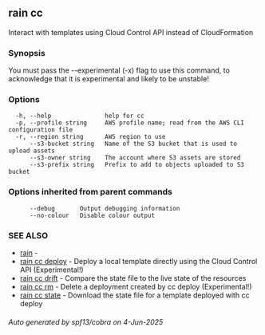 ## rain cc

Interact with templates using Cloud Control API instead of CloudFormation

### Synopsis

You must pass the --experimental (-x) flag to use this command, to acknowledge that it is experimental and likely to be unstable!


### Options

```
  -h, --help               help for cc
  -p, --profile string     AWS profile name; read from the AWS CLI configuration file
  -r, --region string      AWS region to use
      --s3-bucket string   Name of the S3 bucket that is used to upload assets
      --s3-owner string    The account where S3 assets are stored
      --s3-prefix string   Prefix to add to objects uploaded to S3 bucket
```

### Options inherited from parent commands

```
      --debug       Output debugging information
      --no-colour   Disable colour output
```

### SEE ALSO

* [rain](index.md)	 - 
* [rain cc deploy](rain_cc_deploy.md)	 - Deploy a local template directly using the Cloud Control API (Experimental!)
* [rain cc drift](rain_cc_drift.md)	 - Compare the state file to the live state of the resources
* [rain cc rm](rain_cc_rm.md)	 - Delete a deployment created by cc deploy (Experimental!)
* [rain cc state](rain_cc_state.md)	 - Download the state file for a template deployed with cc deploy

###### Auto generated by spf13/cobra on 4-Jun-2025
